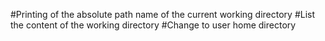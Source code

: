 #Printing of the absolute path name of the current working directory
#List the content of the working directory
#Change to user home directory
